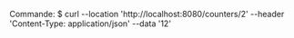 Commande:
$ curl --location 'http://localhost:8080/counters/2' --header 'Content-Type: application/json' --data '12'
